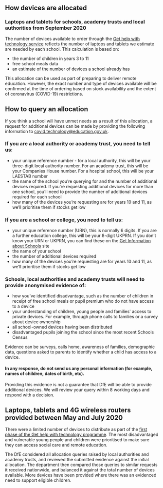 ## How devices are allocated

### Laptops and tablets for schools, academy trusts and local authorities from September 2020

The number of devices available to order through the [Get help with technology service](/start) reflects the number of laptops and tablets we estimate are needed by each school. This calculation is based on:

* the number of children in years 3 to 11
* free school meals data
* an estimate of the number of devices a school already has

This allocation can be used as part of preparing to deliver remote education. However, the exact number and type of devices available will be confirmed at the time of ordering based on stock availability and the extent of coronavirus (COVID-19) restrictions.

## How to query an allocation

If you think a school will have unmet needs as a result of this allocation, a request for additional devices can be made by providing the following information to [covid.technology@education.gov.uk](mailto:covid.technology@education.gov.uk).

### If you are a local authority or academy trust, you need to tell us:

* your unique reference number - for a local authority, this will be your three-digit local authority number. For an academy trust, this will be your Companies House number. For a hospital school, this will be your LAESTAB number
* the name of the school you’re querying for and the number of additional devices required. If you’re requesting additional devices for more than one school, you’ll need to provide the number of additional devices required for each school
* how many of the devices you’re requesting are for years 10 and 11, as we’ll prioritise them if stocks get low

### If you are a school or college, you need to tell us:

* your unique reference number (URN), this is normally 6 digits. If you are a further education college, this will be your 8-digit UKPRN. If you don’t know your URN or UKPRN, you can find these on the [Get Information about Schools](https://get-information-schools.service.gov.uk/) site
* the name of your school
* the number of additional devices required
* how many of the devices you’re requesting are for years 10 and 11, as we’ll prioritise them if stocks get low

### Schools, local authorities and academy trusts will need to provide anonymised evidence of:

* how you’ve identified disadvantage, such as the number of children in receipt of free school meals or pupil premium who do not have access to a device
* your understanding of children, young people and families' access to private devices. For example, through phone calls to families or a survey about device ownership
* all school-owned devices having been distributed
* disadvantaged pupils joining the school since the most recent Schools Census

Evidence can be surveys, calls home, awareness of families, demographic data, questions asked to parents to identify whether a child has access to a device.

#### In any response, do not send us any personal information (for example, names of children, dates of birth, etc).

Providing this evidence is not a guarantee that DfE will be able to provide additional devices. We will review your query within 8 working days and respond with a decision.

## Laptops, tablets and 4G wireless routers provided between May and July 2020

There were a limited number of devices to distribute as part of the [first phase of the Get help with technology programme](https://www.gov.uk/guidance/laptops-tablets-and-4g-wireless-routers-provided-during-coronavirus-covid-19). The most disadvantaged and vulnerable young people and children were prioritised to make sure they can access social care and remote education.

The DfE considered all allocation queries raised by local authorities and academy trusts, and reviewed the submitted evidence against the initial allocation. The department then compared those queries to similar requests it received nationwide, and balanced it against the total number of devices available. More devices have been provided where there was an evidenced need to support eligible children.
